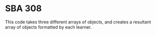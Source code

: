 # SBA 308
This code takes three different arrays of objects, and creates a resultant array of objects formatted by each learner.
